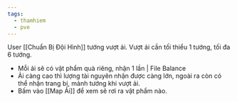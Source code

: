 ```yaml
---
tags:
  - thamhiem
  - pve
---
```

User [[Chuẩn Bị Đội Hình]] tướng vượt ải. Vượt ải cần tối thiểu 1 tướng, tối đa 6 tướng.

- Mỗi ải sẽ có vật phẩm quà riêng, nhận 1 lần | File Balance
- Ải càng cao thì lượng tài nguyên nhận được càng lớn, ngoài ra còn có thể nhận trang bị, mảnh tướng khi vượt ải.
- Bấm vào [[Map Ải]] để xem sẽ rơi ra vật phẩm nào.